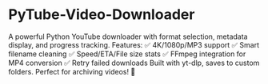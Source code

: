 # PyTube-Video-Downloader
A powerful Python YouTube downloader with format selection, metadata display, and progress tracking. Features: ✅ 4K/1080p/MP3 support ✅ Smart filename cleaning ✅ Speed/ETA/File size stats ✅ FFmpeg integration for MP4 conversion ✅ Retry failed downloads  Built with yt-dlp, saves to custom folders. Perfect for archiving videos! 🚀
